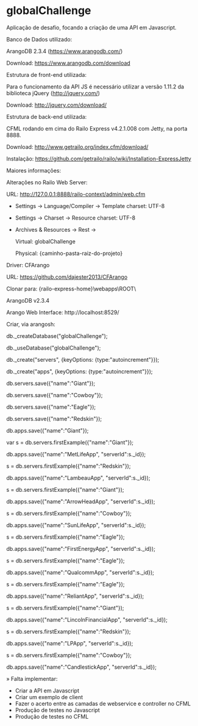 # globalChallenge
Aplicação de desafio, focando a criação de uma API em Javascript.

Banco de Dados utilizado:

ArangoDB 2.3.4 (https://www.arangodb.com/)

Download: https://www.arangodb.com/download

Estrutura de front-end utilizada:

Para o funcionamento da API JS é necessário utilizar a versão 1.11.2 da biblioteca jQuery (http://jquery.com/)

Download: http://jquery.com/download/

Estrutura de back-end utilizada:

CFML rodando em cima do Railo Express v4.2.1.008 com Jetty, na porta 8888.

Download: http://www.getrailo.org/index.cfm/download/

Instalação: https://github.com/getrailo/railo/wiki/Installation-ExpressJetty

Maiores informações:

Alterações no Railo Web Server:

URL: http://127.0.0.1:8888/railo-context/admin/web.cfm

* Settings -> Language/Compiler -> Template charset: UTF-8

* Settings -> Charset -> Resource charset: UTF-8

* Archives & Resources -> Rest -> 

   Virtual: globalChallenge
   
   Physical: {caminho-pasta-raiz-do-projeto}
   
Driver: CFArango

URL: https://github.com/dajester2013/CFArango

Clonar para: {railo-express-home}\webapps\ROOT\
 
 
 
ArangoDB v2.3.4

Arango Web Interface: http://localhost:8529/

Criar, via arangosh:

db._createDatabase("globalChallenge");

db._useDatabase("globalChallenge");

db._create("servers", {keyOptions: {type:"autoincrement"}});

db._create("apps", {keyOptions: {type:"autoincrement"}});

db.servers.save({"name":"Giant"});

db.servers.save({"name":"Cowboy"});

db.servers.save({"name":"Eagle"});

db.servers.save({"name":"Redskin"});

db.apps.save({"name":"Giant"});

var s = db.servers.firstExample({"name":"Giant"});

db.apps.save({"name":"MetLifeApp", "serverId":s._id});

s = db.servers.firstExample({"name":"Redskin"});

db.apps.save({"name":"LambeauApp", "serverId":s._id});

s = db.servers.firstExample({"name":"Giant"});

db.apps.save({"name":"ArrowHeadApp", "serverId":s._id});

s = db.servers.firstExample({"name":"Cowboy"});

db.apps.save({"name":"SunLifeApp", "serverId":s._id});

s = db.servers.firstExample({"name":"Eagle"});

db.apps.save({"name":"FirstEnergyApp", "serverId":s._id});

s = db.servers.firstExample({"name":"Eagle"});

db.apps.save({"name":"QualcommApp", "serverId":s._id});

s = db.servers.firstExample({"name":"Eagle"});

db.apps.save({"name":"ReliantApp", "serverId":s._id});

s = db.servers.firstExample({"name":"Giant"});

db.apps.save({"name":"LincolnFinancialApp", "serverId":s._id});

s = db.servers.firstExample({"name":"Redskin"});

db.apps.save({"name":"LPApp", "serverId":s._id});

s = db.servers.firstExample({"name":"Cowboy"});

db.apps.save({"name":"CandlestickApp", "serverId":s._id});

» Falta implementar:
   - Criar a API em Javascript
   - Criar um exemplo de client
   - Fazer o acerto entre as camadas de webservice e controller no CFML
   - Produção de testes no Javascript
   - Produção de testes no CFML
